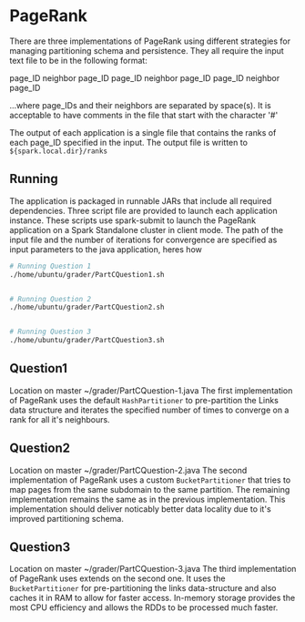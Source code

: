 # PageRank

There are three implementations of PageRank using different strategies for managing partitioning schema and persistence. They all require the input text file to be in the following format:

page_ID         neighbor page_ID
page_ID         neighbor page_ID
page_ID         neighbor page_ID

...where page_IDs and their neighbors are separated by space(s). It is acceptable to have comments in the file that start with the character '#'

The output of each application is a single file that contains the ranks of each page_ID specified in the input. The output file is written to `${spark.local.dir}/ranks`

## Running

The application is packaged in runnable JARs that include all required dependencies. Three script file are provided to launch each application instance. These scripts use spark-submit to launch the PageRank application on a Spark Standalone cluster in client mode. The path of the input file and the number of iterations for convergence are specified as input parameters to the java application, heres how

```bash
# Running Question 1
./home/ubuntu/grader/PartCQuestion1.sh


# Running Question 2
./home/ubuntu/grader/PartCQuestion2.sh


# Running Question 3
./home/ubuntu/grader/PartCQuestion3.sh
```

## Question1
Location on master ~/grader/PartCQuestion-1.java
The first implementation of PageRank uses the default `HashPartitioner` to pre-partition the Links data structure and iterates the specified number of times to converge on a rank for all it's neighbours.

## Question2
Location on master ~/grader/PartCQuestion-2.java
The second implementation of PageRank uses a custom `BucketPartitioner` that tries to map pages from the same subdomain to the same partition. The remaining implementation remains the same as in the previous implementation. This implementation should deliver noticably better data locality due to it's improved partitioning schema.

## Question3
Location on master ~/grader/PartCQuestion-3.java
The third implementation of PageRank uses extends on the second one. It uses the `BucketPartitioner` for pre-partitioning the links data-structure and also caches it in RAM to allow for faster access. In-memory storage provides the most CPU efficiency and allows the RDDs to be processed much faster.


